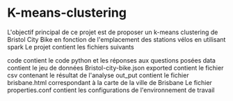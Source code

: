 # K-means-clustering
L'objectif principal de ce projet est de proposer un k-means clustering de Bristol City Bike en fonction de l'emplacement des stations vélos en utilisant spark
Le projet contient les fichiers suivants

code contient le code python et les réponses aux questions posées
data contient le jeu de données Bristol-city-bike.json
exported contient le fichier csv contenant le résultat de l'analyse
out_put contient le fichier brisbane.html correspondant à la carte de la ville de Brisbane
Le fichier properties.conf contient les configurations de l'environnement de travail
